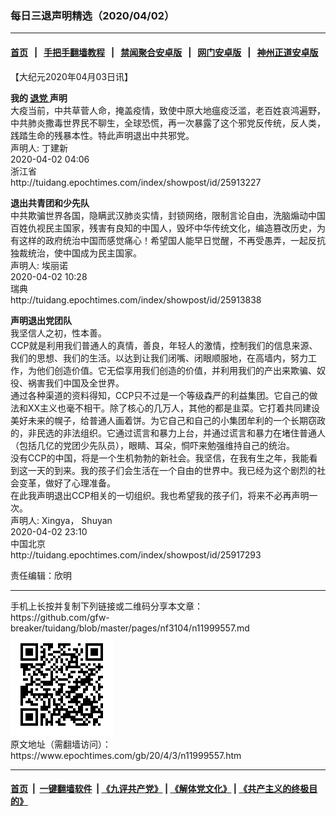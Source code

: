 ### 每日三退声明精选（2020/04/02）
------------------------

#### [首页](https://github.com/gfw-breaker/banned-news1/blob/master/README.md) &nbsp;&nbsp;|&nbsp;&nbsp; [手把手翻墙教程](https://github.com/gfw-breaker/guides/wiki) &nbsp;&nbsp;|&nbsp;&nbsp; [禁闻聚合安卓版](https://github.com/gfw-breaker/bn-android) &nbsp;&nbsp;|&nbsp;&nbsp; [网门安卓版](https://github.com/oGate2/oGate) &nbsp;&nbsp;|&nbsp;&nbsp; [神州正道安卓版](https://github.com/SzzdOgate/update) 



<div class="post_content" id="artbody" itemprop="articleBody">
 <!-- article content begin -->
 <p>
  【大纪元2020年04月03日讯】
 </p>
 <p>
  <strong>
   我的
   <a href="https://www.epochtimes.com/gb/tag/%E9%80%80%E5%85%9A.html">
    退党
   </a>
   声明
  </strong>
  <br/>
  大疫当前，中共草菅人命，掩盖疫情，致使中原大地瘟疫泛滥，老百姓哀鸿遍野，中共肺炎撒毒世界民不聊生，全球恐慌，再一次暴露了这个邪党反传统，反人类，践踏生命的残暴本性。特此声明退出中共邪党。
  <br/>
  声明人: 丁建新
  <br/>
  2020-04-02 04:06
  <br/>
  浙江省
  <br/>
  http://tuidang.epochtimes.com/index/showpost/id/25913227
 </p>
 <p>
  <strong>
   退出共青团和少先队
  </strong>
  <br/>
  中共欺骗世界各国，隐瞒武汉肺炎实情，封锁网络，限制言论自由，洗脑煽动中国百姓仇视民主国家，残害有良知的中国人，毁坏中华传统文化，编造篡改历史，为有这样的政府统治中国而感觉痛心！希望国人能早日觉醒，不再受愚弄，一起反抗独裁统治，使中国成为民主国家。
  <br/>
  声明人: 埃丽诺
  <br/>
  2020-04-02 10:28
  <br/>
  瑞典
  <br/>
  http://tuidang.epochtimes.com/index/showpost/id/25913838
 </p>
 <p>
  <strong>
   声明退出党团队
  </strong>
  <br/>
  我坚信人之初，性本善。
  <br/>
  CCP就是利用我们普通人的真情，善良，年轻人的激情，控制我们的信息来源、我们的思想、我们的生活。以达到让我们闭嘴、闭眼顺服地，在高墙内，努力工作，为他们创造价值。它无偿享用我们创造的价值，并利用我们的产出来欺骗、奴役、祸害我们中国及全世界。
  <br/>
  通过各种渠道的资料得知，CCP只不过是一个等级森严的利益集团。它自己的做法和XX主义也毫不相干。除了核心的几万人，其他的都是韭菜。它打着共同建设美好未来的幌子，给普通人画着饼。为它自己和自己的小集团牟利的一个长期窃政的，非民选的非法组织。它通过谎言和暴力上台，并通过谎言和暴力在堵住普通人（包括几亿的党团少先队员），眼睛、耳朵，恫吓来勉强维持自己的统治。
  <br/>
  没有CCP的中国，将是一个生机勃勃的新社会。我坚信，在我有生之年，我能看到这一天的到来。我的孩子们会生活在一个自由的世界中。我已经为这个剧烈的社会变革，做好了心理准备。
  <br/>
  在此我声明退出CCP相关的一切组织。我也希望我的孩子们，将来不必再声明一次。
  <br/>
  声明人: Xingya， Shuyan
  <br/>
  2020-04-02 23:10
  <br/>
  中国北京
  <br/>
  http://tuidang.epochtimes.com/index/showpost/id/25917293
 </p>
 <p>
  责任编辑：欣明
 </p>
 <!-- article content end -->
 <div id="below_article_ad">
 </div>
</div>

<hr/>
手机上长按并复制下列链接或二维码分享本文章：<br/>
https://github.com/gfw-breaker/tuidang/blob/master/pages/nf3104/n11999557.md <br/>
<a href='https://github.com/gfw-breaker/tuidang/blob/master/pages/nf3104/n11999557.md'><img src='https://github.com/gfw-breaker/tuidang/blob/master/pages/nf3104/n11999557.md.png'/></a> <br/>
原文地址（需翻墙访问）：https://www.epochtimes.com/gb/20/4/3/n11999557.htm


------------------------
#### [首页](https://github.com/gfw-breaker/banned-news/blob/master/README.md) &nbsp;|&nbsp; [一键翻墙软件](https://github.com/gfw-breaker/nogfw/blob/master/README.md) &nbsp;| [《九评共产党》](https://github.com/gfw-breaker/9ping.md/blob/master/README.md#九评之一评共产党是什么) | [《解体党文化》](https://github.com/gfw-breaker/jtdwh.md/blob/master/README.md) | [《共产主义的终极目的》](https://github.com/gfw-breaker/gczydzjmd.md/blob/master/README.md)


<img src='http://gfw-breaker.win/tuidang/pages/nf3104/n11999557.md' width='0px' height='0px'/>